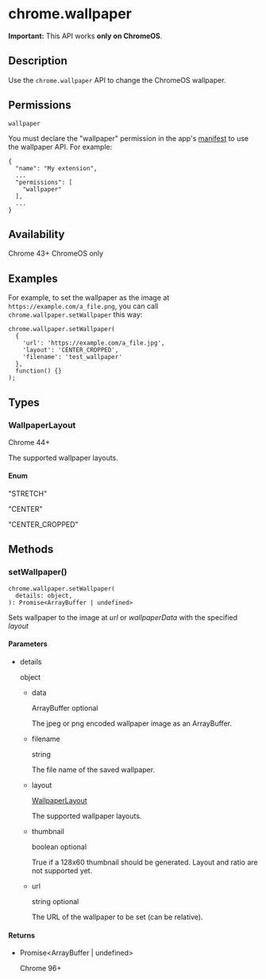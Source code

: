 # chrome.wallpaper

**Important:** This API works **only on ChromeOS**.

## Description

Use the `chrome.wallpaper` API to change the ChromeOS wallpaper.

## Permissions

`wallpaper`

You must declare the "wallpaper" permission in the app's [manifest](/docs/extensions/reference/manifest) to use the wallpaper API. For example:

```
{
  "name": "My extension",
  ...
  "permissions": [
    "wallpaper"
  ],
  ...
}
```

## Availability

Chrome 43+ ChromeOS only

## Examples

For example, to set the wallpaper as the image at `https://example.com/a_file.png`, you can call `chrome.wallpaper.setWallpaper` this way:

```
chrome.wallpaper.setWallpaper(
  {
    'url': 'https://example.com/a_file.jpg',
    'layout': 'CENTER_CROPPED',
    'filename': 'test_wallpaper'
  },
  function() {}
);
```

## Types

### WallpaperLayout

Chrome 44+

The supported wallpaper layouts.

#### Enum

"STRETCH"

"CENTER"

"CENTER\_CROPPED"

## Methods

### setWallpaper()

```
chrome.wallpaper.setWallpaper(
  details: object,
): Promise<ArrayBuffer | undefined>
```

Sets wallpaper to the image at *url* or *wallpaperData* with the specified *layout*

#### Parameters

- details
  
  object
  
  - data
    
    ArrayBuffer optional
    
    The jpeg or png encoded wallpaper image as an ArrayBuffer.
  - filename
    
    string
    
    The file name of the saved wallpaper.
  - layout
    
    [WallpaperLayout](#type-WallpaperLayout)
    
    The supported wallpaper layouts.
  - thumbnail
    
    boolean optional
    
    True if a 128x60 thumbnail should be generated. Layout and ratio are not supported yet.
  - url
    
    string optional
    
    The URL of the wallpaper to be set (can be relative).

#### Returns

- Promise&lt;ArrayBuffer | undefined&gt;
  
  Chrome 96+